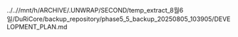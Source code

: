 ../..//mnt/h/ARCHIVE/.UNWRAP/SECOND/temp_extract_8월6일/DuRiCore/backup_repository/phase5_5_backup_20250805_103905/DEVELOPMENT_PLAN.md